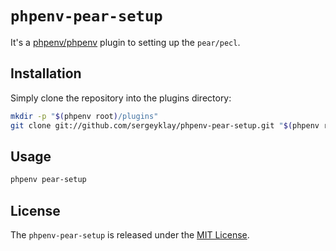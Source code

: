# `phpenv-pear-setup`

It's a [phpenv/phpenv](https://github.com/hisayan/phpenv) plugin to setting up the `pear/pecl`.

## Installation

Simply clone the repository into the plugins directory:

```sh
mkdir -p "$(phpenv root)/plugins"
git clone git://github.com/sergeyklay/phpenv-pear-setup.git "$(phpenv root)/plugins/phpenv-pear-setup"
```

## Usage

```sh
phpenv pear-setup
```

## License

The `phpenv-pear-setup` is released under the [MIT License](https://github.com/sergeyklay/phpenv-pear-setup/blob/master/LICENSE).
